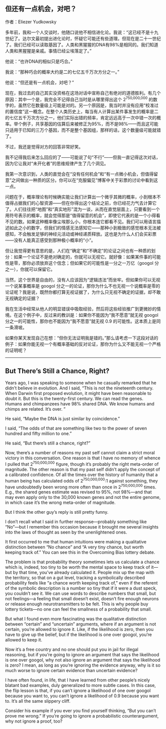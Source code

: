 ## 但还有一点机会，对吧？

作者：Eliezer Yudkowsky

多年前，我和一个人交谈时，他随口说他不相信进化论。我说：“这已经不是十九世纪了。达尔文最初提出进化论时，怀疑它可能还有些道理。但现在是二十一世纪了。我们已经可以读取基因了。人类和黑猩猩的DNA有98%是相同的。我们知道人类和黑猩猩是亲戚。事情已经尘埃落定了。”

他说：“也许DNA的相似只是巧合。”

我说：“那种巧合的概率大约是二的七亿五千万次方分之一。”

他说：“但还是有一点机会，对吧？”

现在，我过去的自己其实没资格在这场对话中宣称自己有绝对的道德胜利。有几个原因：其中一个是，我完全不记得自己当时是从哪里得出这个 2<sup>750,000,000</sup> 的数字的，虽然它在数量级上可能是对的。另一个原因是，我当时并没有应用“校准过的置信度”这一概念。在整个人类历史上，每当有人计算出某件事发生的概率是二的七亿五千万次方分之一，他们实际出错的频率，肯定远远高于一次中错一次的概率。举个例子，共享基因的估算后来被修正为95%，而不是98%——而且这可能只适用于已知的三万个基因，而不是整个基因组，那样的话，这个数量级可能就错了。

不过，我还是觉得对方的回答非常好笑。

我不记得我后来怎么回应的了——可能说了句“不行”——但我一直记得这次对话，因为它让我对“未开化者”的思维规律产生了几个洞见。

我第一次意识到，人类的直觉会在“没有任何机会”和“有一点微小机会，但值得留意”之间做出一种质的区分。你可以在“克服偏见”博客中关于彩票的讨论中看到这一点。

问题在于，概率理论有时候确实能让我们计算出一个微乎其微的概率，小到根本不值得占据我们的心智资源——但在你得出这个结论之前，你已经花力气去计算它了。人们往往把“地图”和“真实地形”混为一谈，从而在直觉层面上，只要看到一个用符号表示的概率，就会觉得那是“值得留意的机会”，即使它代表的是一个小得看不见的数。如果这种概率像尘埃那么小，你根本连它都看不见。我们可以用语言描述如此之小的数字，但我们的情感无法感知它——那种小到极致的感觉根本无法被感知，不会触发足够的神经元活动或神经递质释放。这也是为什么人们会买彩票——没有人能真正感受到那种极小概率的“小”。

但让我觉得更有意思的是，人们在“确定”和“不确定”的论证之间也有一种质的划分：如果一个论证不是绝对确定的，你就可以无视它。就好像：如果某件事的可能性是零，那你必须放弃这个信念；但如果它的可能性是一分之一万亿（googol 分之一），你就可以保留它。

当然，这个世界是自由的，没有人应该因为“逻辑违法”而坐牢。但如果你可以无视一个说某事概率是 googol 分之一的论证，那你为什么不也无视一个说概率是零的论证呢？我是说，既然你都打算无视证据了，为什么只无视不确定的证据，却不敢无视确定的证据？

我在生活中经常从他人的明显错误中吸取经验，然后将这些经验推广到更微妙的情境。在这个例子中，反过来的教训是：如果你不能因为“我不愿意”就无视 googol 分之一的可能性，那你也不能因为“我不愿意”就无视 0.9 的可能性。这本质上是同一条滑坡。

如果你某天发现自己在想：“但你无法证明我是错的。”那么请考虑一下这段对话的例子：如果你能无视一个有概率基础的反对论证，那你为什么又不能无视一个严格的证明呢？

---

## But There’s Still a Chance, Right?

Years ago, I was speaking to someone when he casually remarked that he didn’t believe in evolution. And I said, “This is not the nineteenth century. When Darwin first proposed evolution, it might have been reasonable to doubt it. But this is the twenty-first century. We can read the genes. Humans and chimpanzees have 98% shared DNA. We know humans and chimps are related. It’s over. ”

He said, “Maybe the DNA is just similar by coincidence.”

I said, “The odds of that are something like two to the power of seven hundred and fifty million to one.”

He said, “But there’s still a chance, right?”

Now, there’s a number of reasons my past self cannot claim a strict moral victory in this conversation. One reason is that I have no memory of whence I pulled that 2<sup>750,000,000</sup> figure, though it’s probably the right meta-order of magnitude. The other reason is that my past self didn’t apply the concept of a calibrated confidence. Of all the times over the history of humanity that a human being has calculated odds of 2<sup>750,000,000</sup>:1 against something, they have undoubtedly been wrong more often than once in 2<sup>750,000,000</sup> times. E.g., the shared genes estimate was revised to 95%, not 98%—and that may even apply only to the 30,000 known genes and not the entire genome, in which case it’s the wrong meta-order of magnitude.

But I think the other guy’s reply is still pretty funny. 

I don’t recall what I said in further response—probably something like “No”—but I remember this occasion because it brought me several insights into the laws of thought as seen by the unenlightened ones.

It first occurred to me that human intuitions were making a qualitative distinction between “No chance” and “A very tiny chance, but worth keeping track of.” You can see this in the Overcoming Bias lottery debate.

The problem is that probability theory sometimes lets us calculate a chance which is, indeed, too tiny to be worth the mental space to keep track of it—but by that time, you’ve already calculated it. People mix up the map with the territory, so that on a gut level, tracking a symbolically described probability feels like “a chance worth keeping track of,” even if the referent of the symbolic description is a number so tiny that if it were a dust speck, you couldn’t see it. We can use words to describe numbers that small, but not feelings—a feeling that small doesn’t exist, doesn’t fire enough neurons or release enough neurotransmitters to be felt. This is why people buy lottery tickets—no one can feel the smallness of a probability that small.

But what I found even more fascinating was the qualitative distinction between “certain” and “uncertain” arguments, where if an argument is not certain, you’re allowed to ignore it. Like, if the likelihood is zero, then you have to give up the belief, but if the likelihood is one over googol, you’re allowed to keep it.

Now it’s a free country and no one should put you in jail for illegal reasoning, but if you’re going to ignore an argument that says the likelihood is one over googol, why not also ignore an argument that says the likelihood is zero? I mean, as long as you’re ignoring the evidence anyway, why is it so much worse to ignore certain evidence than uncertain evidence?

I have often found, in life, that I have learned from other people’s nicely blatant bad examples, duly generalized to more subtle cases. In this case, the flip lesson is that, if you can’t ignore a likelihood of one over googol because you want to, you can’t ignore a likelihood of 0.9 because you want to. It’s all the same slippery cliff.

Consider his example if you ever you find yourself thinking, “But you can’t prove me wrong.” If you’re going to ignore a probabilistic counterargument, why not ignore a proof, too?
